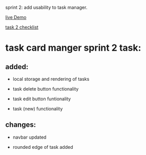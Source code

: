 sprint 2: add usability to task manager.

[live Demo](https://lucasgriffindev.github.io/generation-sprint1/)

[task 2 checklist](https://raw.githubusercontent.com/LucasGriffinDev/generation-sprint1/main/assets/task2checklist.png)

# task card manger sprint 2 task:

## added:

- local storage and rendering of tasks

- task delete button functionality

- task edit button funtionality

- task (new) functionality

## changes:

- navbar updated

* rounded edge of task added
